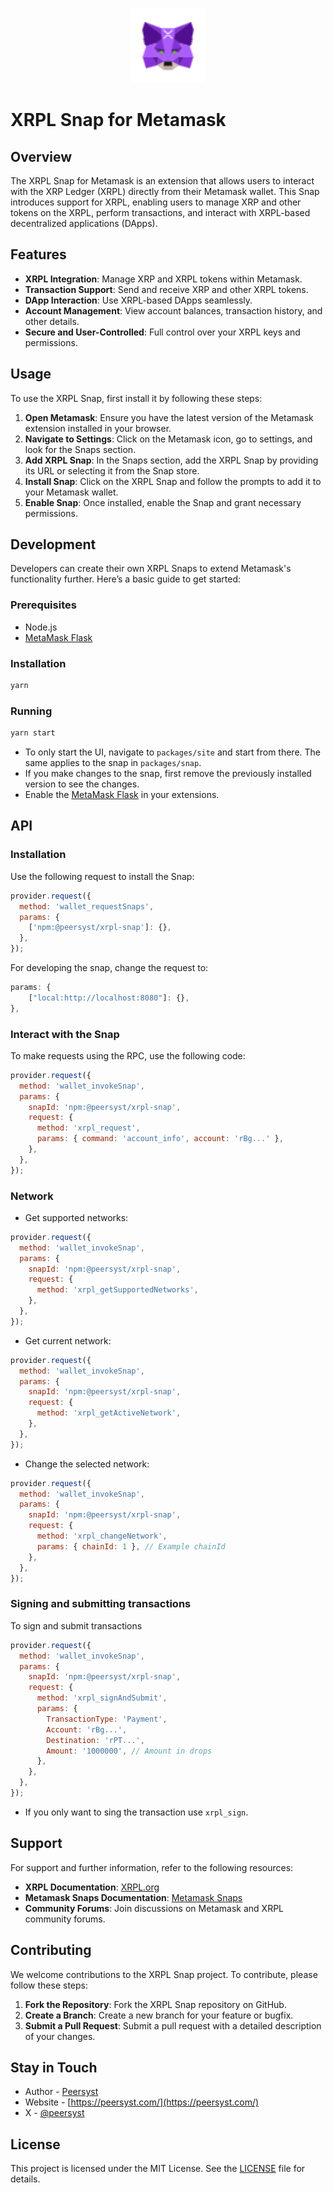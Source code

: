 <p align="center">
  <a href="https://peersyst.com/" target="blank"><img src=".github/assets/icon.svg" width="120" alt="Xrpl Snap Logo" /></a>
</p>

# XRPL Snap for Metamask

## Overview

The XRPL Snap for Metamask is an extension that allows users to interact with the XRP Ledger (XRPL) directly from their Metamask wallet. This Snap introduces support for XRPL, enabling users to manage XRP and other tokens on the XRPL, perform transactions, and interact with XRPL-based decentralized applications (DApps).

## Features

- **XRPL Integration**: Manage XRP and XRPL tokens within Metamask.
- **Transaction Support**: Send and receive XRP and other XRPL tokens.
- **DApp Interaction**: Use XRPL-based DApps seamlessly.
- **Account Management**: View account balances, transaction history, and other details.
- **Secure and User-Controlled**: Full control over your XRPL keys and permissions.

## Usage

To use the XRPL Snap, first install it by following these steps:

1. **Open Metamask**: Ensure you have the latest version of the Metamask extension installed in your browser.
2. **Navigate to Settings**: Click on the Metamask icon, go to settings, and look for the Snaps section.
3. **Add XRPL Snap**: In the Snaps section, add the XRPL Snap by providing its URL or selecting it from the Snap store.
4. **Install Snap**: Click on the XRPL Snap and follow the prompts to add it to your Metamask wallet.
5. **Enable Snap**: Once installed, enable the Snap and grant necessary permissions.

## Development

Developers can create their own XRPL Snaps to extend Metamask's functionality further. Here’s a basic guide to get started:

### Prerequisites

- Node.js
- [MetaMask Flask](https://metamask.io/flask/)

### Installation

```bash
yarn
```

### Running

```bash
yarn start
```

- To only start the UI, navigate to `packages/site` and start from there. The same applies to the snap in `packages/snap`.
- If you make changes to the snap, first remove the previously installed version to see the changes.
- Enable the [MetaMask Flask](https://metamask.io/flask/) in your extensions.

## API

### Installation

Use the following request to install the Snap:

```javascript
provider.request({
  method: 'wallet_requestSnaps',
  params: {
    ['npm:@peersyst/xrpl-snap']: {},
  },
});
```

For developing the snap, change the request to:

```javascript
params: {
    ["local:http://localhost:8080"]: {},
},
```

### Interact with the Snap

To make requests using the RPC, use the following code:

```javascript
provider.request({
  method: 'wallet_invokeSnap',
  params: {
    snapId: 'npm:@peersyst/xrpl-snap',
    request: {
      method: 'xrpl_request',
      params: { command: 'account_info', account: 'rBg...' },
    },
  },
});
```

### Network

- Get supported networks:

```javascript
provider.request({
  method: 'wallet_invokeSnap',
  params: {
    snapId: 'npm:@peersyst/xrpl-snap',
    request: {
      method: 'xrpl_getSupportedNetworks',
    },
  },
});
```

- Get current network:

```javascript
provider.request({
  method: 'wallet_invokeSnap',
  params: {
    snapId: 'npm:@peersyst/xrpl-snap',
    request: {
      method: 'xrpl_getActiveNetwork',
    },
  },
});
```

- Change the selected network:

```javascript
provider.request({
  method: 'wallet_invokeSnap',
  params: {
    snapId: 'npm:@peersyst/xrpl-snap',
    request: {
      method: 'xrpl_changeNetwork',
      params: { chainId: 1 }, // Example chainId
    },
  },
});
```

### Signing and submitting transactions

To sign and submit transactions

```javascript
provider.request({
  method: 'wallet_invokeSnap',
  params: {
    snapId: 'npm:@peersyst/xrpl-snap',
    request: {
      method: 'xrpl_signAndSubmit',
      params: {
        TransactionType: 'Payment',
        Account: 'rBg...',
        Destination: 'rPT...',
        Amount: '1000000', // Amount in drops
      },
    },
  },
});
```

- If you only want to sing the transaction use `xrpl_sign`.

## Support

For support and further information, refer to the following resources:

- **XRPL Documentation**: [XRPL.org](https://xrpl.org/)
- **Metamask Snaps Documentation**: [Metamask Snaps](https://docs.metamask.io/snaps/)
- **Community Forums**: Join discussions on Metamask and XRPL community forums.

## Contributing

We welcome contributions to the XRPL Snap project. To contribute, please follow these steps:

1. **Fork the Repository**: Fork the XRPL Snap repository on GitHub.
2. **Create a Branch**: Create a new branch for your feature or bugfix.
3. **Submit a Pull Request**: Submit a pull request with a detailed description of your changes.

## Stay in Touch

- Author - [Peersyst](https://peersyst.com/)
- Website - [https://peersyst.com/](https://peersyst.com/)
- X - [@peersyst](https://peersyst.com/)

## License

This project is licensed under the MIT License. See the [LICENSE](LICENSE) file for details.
